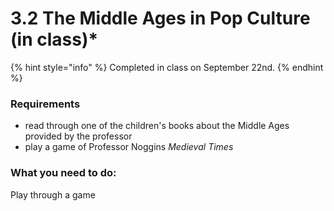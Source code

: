 # 3.2 The Middle Ages in Pop Culture (in class)\*

{% hint style="info" %}
Completed in class on September 22nd.
{% endhint %}

### **Requirements**

* read through one of the children's books about the Middle Ages provided by the professor
* play a game of Professor Noggins _Medieval Times_

### What you need to do:

Play through a game&#x20;
